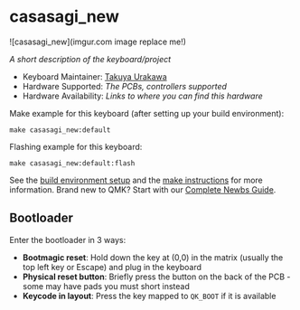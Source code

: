 # casasagi_new

![casasagi_new](imgur.com image replace me!)

*A short description of the keyboard/project*

* Keyboard Maintainer: [Takuya Urakawa](https://github.com/hsgw)
* Hardware Supported: *The PCBs, controllers supported*
* Hardware Availability: *Links to where you can find this hardware*

Make example for this keyboard (after setting up your build environment):

    make casasagi_new:default

Flashing example for this keyboard:

    make casasagi_new:default:flash

See the [build environment setup](https://docs.qmk.fm/#/getting_started_build_tools) and the [make instructions](https://docs.qmk.fm/#/getting_started_make_guide) for more information. Brand new to QMK? Start with our [Complete Newbs Guide](https://docs.qmk.fm/#/newbs).

## Bootloader

Enter the bootloader in 3 ways:

* **Bootmagic reset**: Hold down the key at (0,0) in the matrix (usually the top left key or Escape) and plug in the keyboard
* **Physical reset button**: Briefly press the button on the back of the PCB - some may have pads you must short instead
* **Keycode in layout**: Press the key mapped to `QK_BOOT` if it is available
